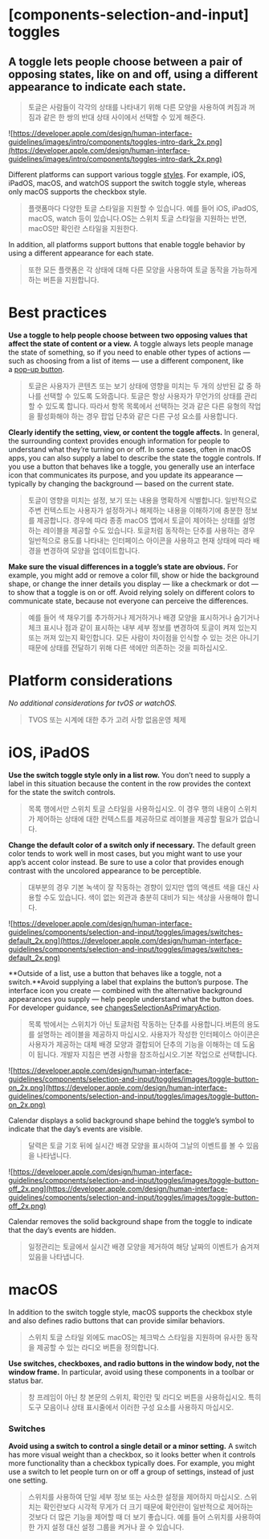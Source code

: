 # **[components-selection-and-input] toggles**

## A toggle lets people choose between a pair of opposing states, like on and off, using a different appearance to indicate each state.
> 토글은 사람들이 각각의 상태를 나타내기 위해 다른 모양을 사용하여 켜짐과 꺼짐과 같은 한 쌍의 반대 상태 사이에서 선택할 수 있게 해준다.
>




![https://developer.apple.com/design/human-interface-guidelines/images/intro/components/toggles-intro-dark_2x.png](https://developer.apple.com/design/human-interface-guidelines/images/intro/components/toggles-intro-dark_2x.png)

Different platforms can support various toggle [styles](https://developer.apple.com/documentation/swiftui/togglestyle). For example, iOS, iPadOS, macOS, and watchOS support the switch toggle style, whereas only macOS supports the checkbox style.
> 플랫폼마다 다양한 토글 스타일을 지원할 수 있습니다. 예를 들어 iOS, iPadOS, macOS, watch 등이 있습니다.OS는 스위치 토글 스타일을 지원하는 반면, macOS만 확인란 스타일을 지원한다.
>




In addition, all platforms support buttons that enable toggle behavior by using a different appearance for each state.
> 또한 모든 플랫폼은 각 상태에 대해 다른 모양을 사용하여 토글 동작을 가능하게 하는 버튼을 지원합니다.
>




# **Best practices**

**Use a toggle to help people choose between two opposing values that affect the state of content or a view.** A toggle always lets people manage the state of something, so if you need to enable other types of actions — such as choosing from a list of items — use a different component, like a [pop-up button](../components/menus-and-actions/pop-up-buttons).
> 토글은 사용자가 콘텐츠 또는 보기 상태에 영향을 미치는 두 개의 상반된 값 중 하나를 선택할 수 있도록 도와줍니다. 토글은 항상 사용자가 무언가의 상태를 관리할 수 있도록 합니다. 따라서 항목 목록에서 선택하는 것과 같은 다른 유형의 작업을 활성화해야 하는 경우 팝업 단추와 같은 다른 구성 요소를 사용합니다.
>




**Clearly identify the setting, view, or content the toggle affects.** In general, the surrounding context provides enough information for people to understand what they’re turning on or off. In some cases, often in macOS apps, you can also supply a label to describe the state the toggle controls. If you use a button that behaves like a toggle, you generally use an interface icon that communicates its purpose, and you update its appearance — typically by changing the background — based on the current state.
> 토글이 영향을 미치는 설정, 보기 또는 내용을 명확하게 식별합니다. 일반적으로 주변 컨텍스트는 사용자가 설정하거나 해제하는 내용을 이해하기에 충분한 정보를 제공합니다. 경우에 따라 종종 macOS 앱에서 토글이 제어하는 상태를 설명하는 레이블을 제공할 수도 있습니다. 토글처럼 동작하는 단추를 사용하는 경우 일반적으로 용도를 나타내는 인터페이스 아이콘을 사용하고 현재 상태에 따라 배경을 변경하여 모양을 업데이트합니다.
>




**Make sure the visual differences in a toggle’s state are obvious.** For example, you might add or remove a color fill, show or hide the background shape, or change the inner details you display — like a checkmark or dot — to show that a toggle is on or off. Avoid relying solely on different colors to communicate state, because not everyone can perceive the differences.
> 예를 들어 색 채우기를 추가하거나 제거하거나 배경 모양을 표시하거나 숨기거나 체크 표시나 점과 같이 표시하는 내부 세부 정보를 변경하여 토글이 켜져 있는지 또는 꺼져 있는지 확인합니다. 모든 사람이 차이점을 인식할 수 있는 것은 아니기 때문에 상태를 전달하기 위해 다른 색에만 의존하는 것을 피하십시오.
>




# **Platform considerations**

*No additional considerations for tvOS or watchOS.*
> TVOS 또는 시계에 대한 추가 고려 사항 없음운영 체제
>




# **iOS, iPadOS**

**Use the switch toggle style only in a list row.** You don’t need to supply a label in this situation because the content in the row provides the context for the state the switch controls.
> 목록 행에서만 스위치 토글 스타일을 사용하십시오. 이 경우 행의 내용이 스위치가 제어하는 상태에 대한 컨텍스트를 제공하므로 레이블을 제공할 필요가 없습니다.
>




**Change the default color of a switch only if necessary.** The default green color tends to work well in most cases, but you might want to use your app’s accent color instead. Be sure to use a color that provides enough contrast with the uncolored appearance to be perceptible.
> 대부분의 경우 기본 녹색이 잘 작동하는 경향이 있지만 앱의 액센트 색을 대신 사용할 수도 있습니다. 색이 없는 외관과 충분히 대비가 되는 색상을 사용해야 합니다.
>




![https://developer.apple.com/design/human-interface-guidelines/components/selection-and-input/toggles/images/switches-default_2x.png](https://developer.apple.com/design/human-interface-guidelines/components/selection-and-input/toggles/images/switches-default_2x.png)

**Outside of a list, use a button that behaves like a toggle, not a switch.**Avoid supplying a label that explains the button’s purpose. The interface icon you create — combined with the alternative background appearances you supply — help people understand what the button does. For developer guidance, see [changesSelectionAsPrimaryAction](https://developer.apple.com/documentation/uikit/uibutton/3752184-changesselectionasprimaryaction/).
> 목록 밖에서는 스위치가 아닌 토글처럼 작동하는 단추를 사용합니다.버튼의 용도를 설명하는 레이블을 제공하지 마십시오. 사용자가 작성한 인터페이스 아이콘은 사용자가 제공하는 대체 배경 모양과 결합되어 단추의 기능을 이해하는 데 도움이 됩니다. 개발자 지침은 변경 사항을 참조하십시오.기본 작업으로 선택합니다.
>




![https://developer.apple.com/design/human-interface-guidelines/components/selection-and-input/toggles/images/toggle-button-on_2x.png](https://developer.apple.com/design/human-interface-guidelines/components/selection-and-input/toggles/images/toggle-button-on_2x.png)

Calendar displays a solid background shape behind the toggle’s symbol to indicate that the day’s events are visible.
> 달력은 토글 기호 뒤에 실시간 배경 모양을 표시하여 그날의 이벤트를 볼 수 있음을 나타냅니다.
>




![https://developer.apple.com/design/human-interface-guidelines/components/selection-and-input/toggles/images/toggle-button-off_2x.png](https://developer.apple.com/design/human-interface-guidelines/components/selection-and-input/toggles/images/toggle-button-off_2x.png)

Calendar removes the solid background shape from the toggle to indicate that the day’s events are hidden.
> 일정관리는 토글에서 실시간 배경 모양을 제거하여 해당 날짜의 이벤트가 숨겨져 있음을 나타냅니다.
>




# **macOS**

In addition to the switch toggle style, macOS supports the checkbox style and also defines radio buttons that can provide similar behaviors.
> 스위치 토글 스타일 외에도 macOS는 체크박스 스타일을 지원하며 유사한 동작을 제공할 수 있는 라디오 버튼을 정의합니다.
>




**Use switches, checkboxes, and radio buttons in the window body, not the window frame.** In particular, avoid using these components in a toolbar or status bar.
> 창 프레임이 아닌 창 본문의 스위치, 확인란 및 라디오 버튼을 사용하십시오. 특히 도구 모음이나 상태 표시줄에서 이러한 구성 요소를 사용하지 마십시오.
>




### **Switches**

**Avoid using a switch to control a single detail or a minor setting.** A switch has more visual weight than a checkbox, so it looks better when it controls more functionality than a checkbox typically does. For example, you might use a switch to let people turn on or off a group of settings, instead of just one setting.
> 스위치를 사용하여 단일 세부 정보 또는 사소한 설정을 제어하지 마십시오. 스위치는 확인란보다 시각적 무게가 더 크기 때문에 확인란이 일반적으로 제어하는 것보다 더 많은 기능을 제어할 때 더 보기 좋습니다. 예를 들어 스위치를 사용하여 한 가지 설정 대신 설정 그룹을 켜거나 끌 수 있습니다.
>




